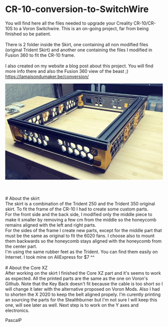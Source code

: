 # CR-10-conversion-to-SwitchWire

You will find here all the files needed to upgrade your Creality CR-10/CR-10S to a Voron Switchwire. This is an on-going project, far from being finished so be patient. <br />
<br />
There is 2 folder inside the Skirt, one containing all non modified files (original Trident Skirt) and another one containing the files I modified in Fusion 360 to fit the CR-10 frame.
<br />
<br />
I also created on my website a blog post about this project. You will find more info there and also the Fusion 360 view of the beast ;)
<br />
https://lamaisondumaker.be/conversion/ 

![Overall view](images/Overall-view.JPG)

<br />
<br />
# About the skirt
<br />
The skirt is a combination of the Trident 250 and the Trident 350 original skirt. To fit the frame of the CR-10 I had to create some custom parts. 
<br />
For the front side and the back side, I modified only the middle piece to make it smaller by removing a few cm from the middle so the honeycomb remains aligned with the left and right parts.
<br />
For the sides of the frame I create new parts, except for the middle part that must be the same as original to fit the 6020 fans. I choose also to mount them backwards so the honeycomb stays aligned with the honeycomb from the center part.
<br />
I'm using the same rubber feet as the Trident. You can find them easily on Internet. I took mine on AliExpress for $7 ^^
<br />
<br />
# About the Core XZ
<br />
After working on the skirt I finished the Core XZ part and it's seems to work as expected. All the printed parts are the same as the one on Voron's Github. 
Note that the Key Back doesn't fit because the cable is too short so I will change it later with the alternative proposed on Voron Mods. 
Also I had to shorten the X 2020 to keep the belt aligned propely.
I'm curently printing an sourcing the parts for the Stealthburner but I'm not sure I will keep this one, will see later as well.
Next step is to work on the Y axes and electronics.

<br />

PascalP

